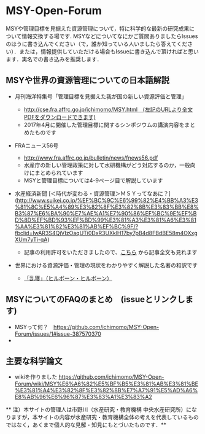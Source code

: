 # MSY-Open-Forum
MSYや管理目標を見据えた資源管理について，特に科学的な最新の研究成果について情報交換する場です.
MSYなどについてなにかご質問ありましたらIssuesのほうに書き込んでください（で，誰か知っている人いましたら答えてください）．または，情報提供していただける場合もIssueに書き込んで頂ければと思います．実名での書き込みを推奨します．

## MSYや世界の資源管理についての日本語解説
- 月刊海洋特集号「管理目標を見据えた我が国の新しい資源評価と管理」
   - http://cse.fra.affrc.go.jp/ichimomo/MSY.html　(左記のURLより全文PDFをダウンロードできます)
   - 2017年4月に開催した管理目標に関するシンポジウムの講演内容をまとめたものです
- FRAニュース56号
   - http://www.fra.affrc.go.jp/bulletin/news/fnews56.pdf
   - 水産庁の新しい管理政策に対して水研機構がどう対応するのか，一般向けにまとめられています
   - MSYと管理目標については4-9ページ目で解説しています
- 水産経済新聞 [＜時代が変わる・資源管理＞ＭＳＹってなあに？] (http://www.suikei.co.jp/%EF%BC%9C%E6%99%82%E4%BB%A3%E3%81%8C%E5%A4%89%E3%82%8F%E3%82%8B%E3%83%BB%E8%B3%87%E6%BA%90%E7%AE%A1%E7%90%86%EF%BC%9E%EF%BD%8D%EF%BD%93%EF%BD%99%E3%81%A3%E3%81%A6%E3%81%AA%E3%81%82%E3%81%AB%EF%BC%9F/?fbclid=IwAR3S4QjVIzOaqUTi0DxR3UXklH17by7pB4d8FBdBE58m4OXxgXUm7yTi-qA)
   - 記事の利用許可をいただきましたので、[こちら](https://github.com/ichimomo/MSY-Open-Forum/blob/master/190101-05_%E8%B3%87%E6%BA%90%E7%AE%A1%E7%90%86%E6%95%99%E5%AE%A4.pdf) から記事全文も見れます
   
- 世界における資源評価・管理の現状をわかりやすく解説した名著の和訳です
   - [「乱獲」（ヒルボーン・ヒルボーン）](https://www.amazon.co.jp/%E4%B9%B1%E7%8D%B2-%E6%BC%81%E6%A5%AD%E8%B3%87%E6%BA%90%E3%81%AE%E4%BB%8A%E3%81%A8%E3%81%93%E3%82%8C%E3%81%8B%E3%82%89-%E3%83%AC%E3%82%A4-%E3%83%92%E3%83%AB%E3%83%9C%E3%83%BC%E3%83%B3/dp/4486020804/ref=sr_1_1?ie=UTF8&qid=1544142260&sr=8-1&keywords=%E4%B9%B1%E7%8D%B2)


## MSYについてのFAQのまとめ　(issueとリンクします)
- MSYって何？　https://github.com/ichimomo/MSY-Open-Forum/issues/1#issue-387570370
- 

## 主要な科学論文 
- wikiを作りました
https://github.com/ichimomo/MSY-Open-Forum/wiki/MSY%E6%A6%82%E5%BF%B5%E3%81%AB%E3%81%BE%E3%81%A4%E3%82%8F%E3%82%8B%E7%A7%91%E5%AD%A6%E8%AB%96%E6%96%87%E3%83%A1%E3%83%A2






** 注）本サイトの管理人は市野川（水産研究・教育機構 中央水産研究所）になりますが，本サイトの内容が水産研究・教育機構全体の考えを代表しているものではなく，あくまで個人的な見解・知見にもとづいたものです．**


